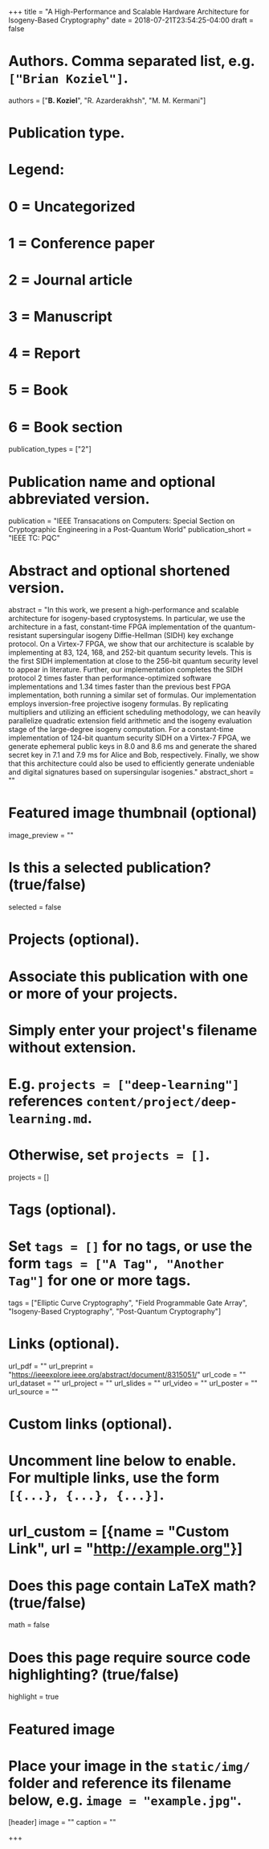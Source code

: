 +++
title = "A High-Performance and Scalable Hardware Architecture for Isogeny-Based Cryptography"
date = 2018-07-21T23:54:25-04:00
draft = false

# Authors. Comma separated list, e.g. `["Brian Koziel"]`.
authors = ["__B. Koziel__", "R. Azarderakhsh", "M. M. Kermani"]

# Publication type.
# Legend:
# 0 = Uncategorized
# 1 = Conference paper
# 2 = Journal article
# 3 = Manuscript
# 4 = Report
# 5 = Book
# 6 = Book section
publication_types = ["2"]

# Publication name and optional abbreviated version.
publication = "IEEE Transacations on Computers: Special Section on Cryptographic Engineering in a Post-Quantum World" 
publication_short = "IEEE TC: PQC"

# Abstract and optional shortened version.
abstract = "In this work, we present a high-performance and scalable architecture for isogeny-based cryptosystems. In particular, we use the architecture in a fast, constant-time FPGA implementation of the quantum-resistant supersingular isogeny Diffie-Hellman (SIDH) key exchange protocol. On a Virtex-7 FPGA, we show that our architecture is scalable by implementing at 83, 124, 168, and 252-bit quantum security levels. This is the first SIDH implementation at close to the 256-bit quantum security level to appear in literature. Further, our implementation completes the SIDH protocol 2 times faster than performance-optimized software implementations and 1.34 times faster than the previous best FPGA implementation, both running a similar set of formulas. Our implementation employs inversion-free projective isogeny formulas. By replicating multipliers and utilizing an efficient scheduling methodology, we can heavily parallelize quadratic extension field arithmetic and the isogeny evaluation stage of the large-degree isogeny computation. For a constant-time implementation of 124-bit quantum security SIDH on a Virtex-7 FPGA, we generate ephemeral public keys in 8.0 and 8.6 ms and generate the shared secret key in 7.1 and 7.9 ms for Alice and Bob, respectively. Finally, we show that this architecture could also be used to efficiently generate undeniable and digital signatures based on supersingular isogenies."
abstract_short = ""

# Featured image thumbnail (optional)
image_preview = ""

# Is this a selected publication? (true/false)
selected = false

# Projects (optional).
#   Associate this publication with one or more of your projects.
#   Simply enter your project's filename without extension.
#   E.g. `projects = ["deep-learning"]` references `content/project/deep-learning.md`.
#   Otherwise, set `projects = []`.
projects = []

# Tags (optional).
#   Set `tags = []` for no tags, or use the form `tags = ["A Tag", "Another Tag"]` for one or more tags.
tags = ["Elliptic Curve Cryptography", "Field Programmable Gate Array", "Isogeny-Based Cryptography", "Post-Quantum Cryptography"]

# Links (optional).
url_pdf = ""
url_preprint = "https://ieeexplore.ieee.org/abstract/document/8315051/"
url_code = ""
url_dataset = ""
url_project = ""
url_slides = ""
url_video = ""
url_poster = ""
url_source = ""

# Custom links (optional).
#   Uncomment line below to enable. For multiple links, use the form `[{...}, {...}, {...}]`.
# url_custom = [{name = "Custom Link", url = "http://example.org"}]

# Does this page contain LaTeX math? (true/false)
math = false

# Does this page require source code highlighting? (true/false)
highlight = true

# Featured image
# Place your image in the `static/img/` folder and reference its filename below, e.g. `image = "example.jpg"`.
[header]
image = ""
caption = ""

+++
